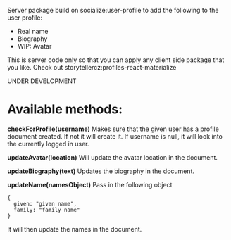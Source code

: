 Server package build on socialize:user-profile to add the following to the user profile:
* Real name
* Biography
* WIP: Avatar

This is server code only so that you can apply any client side package that you like. Check out storytellercz:profiles-react-materialize

UNDER DEVELOPMENT

Available methods:
=====
**checkForProfile(username)**
Makes sure that the given user has a profile document created. If not it will create it. If username is null, it will look into the currently logged in user.

**updateAvatar(location)**
Will update the avatar location in the document.

**updateBiography(text)**
Updates the biography in the document.

**updateName(namesObject)**
Pass in the following object
```
{
  given: "given name",
  family: "family name"
}
```
It will then update the names in the document.
